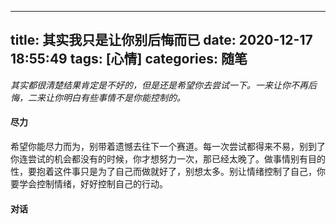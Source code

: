 <!--
 * @Author: Mean
 * @Date: Fri Mar 26 2021 17:47:25
 * @LastEditTime: Wed Aug 10 2022 17:08:32
 * @LastEditors: Mean
 * the best code is no code at all
-->
---
title: 其实我只是让你别后悔而已
date: 2020-12-17 18:55:49
tags: [心情]
categories: 随笔
---
*其实都很清楚结果肯定是不好的，但是还是希望你去尝试一下。一来让你不再后悔，二来让你明白有些事情不是你能控制的。*

#### 尽力
希望你能尽力而为，别带着遗憾去往下一个赛道。每一次尝试都得来不易，别到了你连尝试的机会都没有的时候，你才想努力一次，那已经太晚了。做事情别有目的性，要抱着这件事只是为了自己而做就好了，别想太多。别让情绪控制了自己，你要学会控制情绪，好好控制自己的行动。

#### 对话
